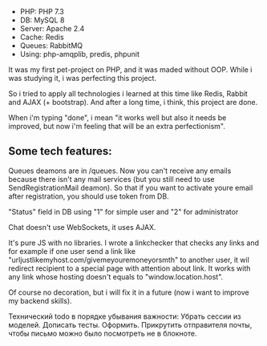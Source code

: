 <ul>
    <li>PHP: PHP 7.3</li>
    <li>DB: MySQL 8</li>
    <li>Server: Apache 2.4</li>
    <li>Cache: Redis</li>
    <li>Queues: RabbitMQ</li>
    <li>Using: php-amqplib, predis, phpunit</li>
</ul>

<p>It was my first pet-project on PHP, and it was maded without OOP. While i was studying it, i was perfecting this project.</p>
<p>So i tried to apply all technologies i learned at this time like Redis, Rabbit and AJAX (+ bootstrap). And after a long time, i think, this project are done.</p>
<p>When i'm typing "done", i mean "it works well but also it needs be improved, but now i'm feeling that will be an extra perfectionism".</p>

<h2>Some tech features:</h2>
<p>Queues deamons are in /queues. Now you can't receive any emails because there isn't any mail services (but you still need to use SendRegistrationMail deamon). So that if you want to activate youre email after registration, you should use token from DB.</p>
<p>"Status" field in DB using "1" for simple user and "2" for administrator</p>
<p>Chat doesn't use WebSockets, it uses AJAX.</p>
<p>It's pure JS with no libraries. I wrote a linkchecker that checks any links and for example if one user send a link like "urljustlikemyhost.com/givemeyouremoneyorsmth" to another user, it wil redirect recipient to a special page with attention about link. It works with any link whose hosting doesn't equals to "window.location.host".</p>
<p>Of course no decoration, but i will fix it in a future (now i want to improve my backend skills).</p>

Технический todo в порядке убывания важности:
Убрать сессии из моделей.
Дописать тесты.
Оформить.
Прикрутить отправителя почты, чтобы письмо можно было посмотреть не в блокноте.